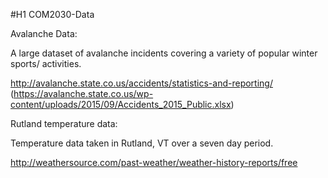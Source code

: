 #H1 COM2030-Data

Avalanche Data: 

A large dataset of avalanche incidents covering a variety of popular winter sports/ activities.


http://avalanche.state.co.us/accidents/statistics-and-reporting/ (https://avalanche.state.co.us/wp-content/uploads/2015/09/Accidents_2015_Public.xlsx)

Rutland temperature data:

Temperature data taken in Rutland, VT over a seven day period.


http://weathersource.com/past-weather/weather-history-reports/free
